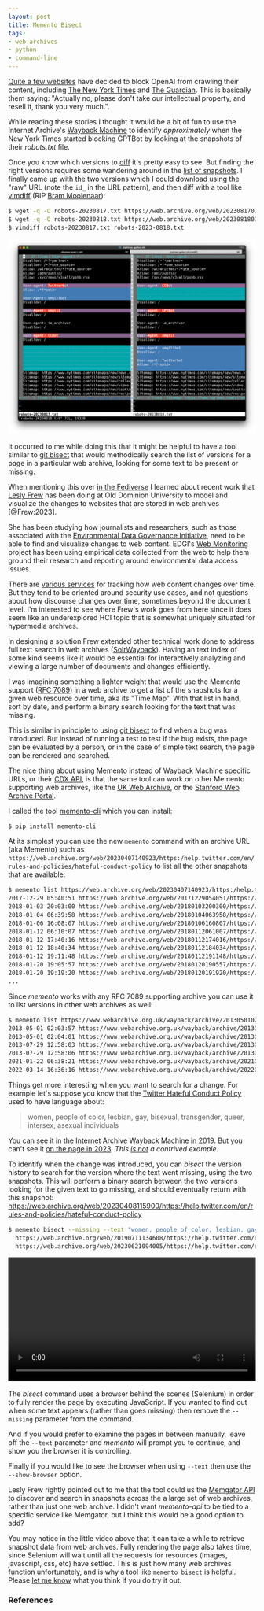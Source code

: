 ```yaml
---
layout: post
title: Memento Bisect
tags:
- web-archives
- python
- command-line
---
```


[Quite a few websites](https://originality.ai/blog/study-websites-blocking-gptbot) have decided to block OpenAI from crawling their content, including [The New York Times](https://www.theverge.com/2023/8/21/23840705/new-york-times-openai-web-crawler-ai-gpt) and [The Guardian](https://www.theguardian.com/technology/2023/aug/25/new-york-times-cnn-and-abc-block-openais-gptbot-web-crawler-from-scraping-content). This is basically them saying: "Actually no, please don't take our intellectual property, and resell it, thank you very much.".

While reading these stories I thought it would be a bit of fun to use the Internet Archive's [Wayback Machine](https://web.archive.org) to identify *approximately* when the New York Times started blocking GPTBot by looking at the snapshots of their *robots.txt* file.

Once you know which versions to [diff](https://en.wikipedia.org/wiki/Diff) it's pretty easy to see. But finding the right versions requires some wandering around in the [list of snapshots](https://web.archive.org/web/20230000000000*/https://www.nytimes.com/robots.txt). I finally came up with the two versions which I could download using the "raw" URL (note the `id_` in the URL pattern), and then diff with a tool like [vimdiff](https://vimdoc.sourceforge.net/htmldoc/diff.html) (RIP [Bram Moolenaar](https://en.wikipedia.org/wiki/Bram_Moolenaar)):

```bash
$ wget -q -O robots-20230817.txt https://web.archive.org/web/20230817012138id_/https://www.nytimes.com/robots.txt
$ wget -q -O robots-20230818.txt https://web.archive.org/web/20230818012335id_/https://www.nytimes.com/robots.txt
$ vimdiff robots-20230817.txt robots-2023-0818.txt
```

<a href="/images/nytimes-vimdiff.png"><img class="img-fluid"
src="/images/nytimes-vimdiff.png"></a>

It occurred to me while doing this that it might be helpful to have a tool
similar to [git bisect](https://git-scm.com/docs/git-bisect) that would
methodically search the list of versions for a page in a particular web
archive, looking for some text to be present or missing.

When mentioning this over [in the Fediverse](https://social.coop/@edsu/111025660642054642) I learned about recent work that [Lesly Frew](https://digipres.club/@Lesley) has been doing at Old Dominion University to model and visualize the changes to websites that are stored in web archives [@Frew:2023].

She has been studying how journalists and researchers, such as those associated with the [Environmental Data Governance Initiative](https://edgi.org/), need to be able to find and visualize changes to web content. EDGI's [Web Monitoring](https://envirodatagov.org/website-governance/monitoring-team/) project has been using empirical data collected from the web to help them ground their research and reporting around environmental data access issues.

There are [various services](https://duckduckgo.com/?t=ffab&q=tracking+web+content+changes+services&ia=web) for tracking how web content changes over time. But they tend to be oriented around security use cases, and not questions about how discourse changes over time, sometimes beyond the document level. I'm interested to see where Frew's work goes from here since it does seem like an underexplored HCI topic that is somewhat uniquely situated for hypermedia archives.

In designing a solution Frew extended other technical work  done to address full text search in web archives ([SolrWayback](https://github.com/netarchivesuite/solrwayback)). Having an text index of some kind seems like it would be essential for interactively analyzing and viewing a large number of documents and changes efficiently.

I was imagining something a lighter weight that would use the Memento support ([RFC 7089](https://www.rfc-editor.org/rfc/rfc7089)) in a web archive to get a list of the snapshots for a given web resource over time, aka its "Time Map". With that list in hand, sort by date, and perform a binary search looking for the text that was missing.

This is similar in principle to using [git bisect](https://www.git-tower.com/learn/git/faq/git-bisect/) to find when a bug was introduced. But instead of running a test to test if the bug exists, the page can be evaluated by a person, or in the case of simple text search, the page can be rendered and searched.

The nice thing about using Memento instead of Wayback Machine specific URLs, or their [CDX API](https://github.com/internetarchive/wayback/tree/master/wayback-cdx-server), is that the same tool can work on other Memento supporting web archives, like the [UK Web Archive](https://www.webarchive.org.uk/en/ukwa/), or the [Stanford Web Archive Portal](https://swap.stanford.edu).

I called the tool [memento-cli](https://github.com/edsu/memento-cli) which you can install:

```
$ pip install memento-cli
```

At its simplest you can use the new `memento` command with an archive URL (aka Memento) such as `https://web.archive.org/web/20230407140923/https:/help.twitter.com/en/rules-and-policies/hateful-conduct-policy` to list all the other snapshots that are available:

```bash
$ memento list https://web.archive.org/web/20230407140923/https:/help.twitter.com/en/rules-and-policies/hateful-conduct-policy
2017-12-29 05:40:51 https://web.archive.org/web/20171229054051/https://help.twitter.com/en/rules-and-policies/hateful-conduct-policy
2018-01-03 20:03:00 https://web.archive.org/web/20180103200300/https://help.twitter.com/en/rules-and-policies/hateful-conduct-policy
2018-01-04 06:39:58 https://web.archive.org/web/20180104063958/https://help.twitter.com/en/rules-and-policies/hateful-conduct-policy
2018-01-06 16:08:07 https://web.archive.org/web/20180106160807/https://help.twitter.com/en/rules-and-policies/hateful-conduct-policy
2018-01-12 06:10:07 https://web.archive.org/web/20180112061007/https://help.twitter.com/en/rules-and-policies/hateful-conduct-policy
2018-01-12 17:40:16 https://web.archive.org/web/20180112174016/https://help.twitter.com/en/rules-and-policies/hateful-conduct-policy
2018-01-12 18:40:34 https://web.archive.org/web/20180112184034/https://help.twitter.com/en/rules-and-policies/hateful-conduct-policy
2018-01-12 19:11:48 https://web.archive.org/web/20180112191148/https://help.twitter.com/en/rules-and-policies/hateful-conduct-policy
2018-01-20 19:05:57 https://web.archive.org/web/20180120190557/https://help.twitter.com/en/rules-and-policies/hateful-conduct-policy
2018-01-20 19:19:20 https://web.archive.org/web/20180120191920/https://help.twitter.com/en/rules-and-policies/hateful-conduct-policy
...
```

Since *memento* works with any RFC 7089 supporting archive you can use it to list versions in other web archives as well:

```bash
$ memento list https://www.webarchive.org.uk/wayback/archive/20130501020401/http://www.vam.ac.uk/content/exhibitions/david-bowie-is/david-bowie-is-inside-the-exhibition/
2013-05-01 02:03:57 https://www.webarchive.org.uk/wayback/archive/20130501020357mp_/http://www.vam.ac.uk/content/exhibitions/david-bowie-is/david-bowie-is-inside-the-exhibition
2013-05-01 02:04:01 https://www.webarchive.org.uk/wayback/archive/20130501020401mp_/http://www.vam.ac.uk/content/exhibitions/david-bowie-is/david-bowie-is-inside-the-exhibition/
2013-07-29 12:58:03 https://www.webarchive.org.uk/wayback/archive/20130729125803mp_/http://www.vam.ac.uk/content/exhibitions/david-bowie-is/david-bowie-is-inside-the-exhibition
2013-07-29 12:58:06 https://www.webarchive.org.uk/wayback/archive/20130729125806mp_/http://www.vam.ac.uk/content/exhibitions/david-bowie-is/david-bowie-is-inside-the-exhibition/
2021-01-22 06:38:21 https://www.webarchive.org.uk/wayback/archive/20210122063821mp_/http://www.vam.ac.uk/content/exhibitions/david-bowie-is/david-bowie-is-inside-the-exhibition/
2022-03-14 16:36:16 https://www.webarchive.org.uk/wayback/archive/20220314163616mp_/http://www.vam.ac.uk/content/exhibitions/david-bowie-is/david-bowie-is-inside-the-exhibition/
```

Things get more interesting when you want to search for a change. For example let's suppose you know that the [Twitter Hateful Conduct Policy](https://help.twitter.com/en/rules-and-policies/hateful-conduct-policy) used to have language about:

> women, people of color, lesbian, gay, bisexual, transgender, queer, intersex, asexual individuals
 
You can see it in the Internet Archive Wayback Machine [in 2019](https://web.archive.org/web/20190711134608/https://help.twitter.com/en/rules-and-policies/hateful-conduct-policy). But you can't see it [on the page in 2023](https://web.archive.org/web/20230621094005/https://help.twitter.com/en/rules-and-policies/hateful-conduct-policy). *This [is not](https://arstechnica.com/tech-policy/2023/04/twitter-quietly-edited-its-hateful-conduct-policy-to-drop-transgender-protections/) a contrived example.*

To identify when the change was introduced, you can *bisect* the version history to search for the version where the text went missing, using the two snapshots. This will perform a binary search between the two versions looking for the given text to go missing, and should eventually return with this snapshot: https://web.archive.org/web/20230408115900/https://help.twitter.com/en/rules-and-policies/hateful-conduct-policy

```bash
$ memento bisect --missing --text "women, people of color, lesbian, gay" \
  https://web.archive.org/web/20190711134608/https://help.twitter.com/en/rules-and-policies/hateful-conduct-policy \
  https://web.archive.org/web/20230621094005/https://help.twitter.com/en/rules-and-policies/hateful-conduct-policy
```

<a href="/videos/memento-bisect.mp4"><video autoplay width="100%" src="/videos/memento-bisect.mp4"></a>

The *bisect* command uses a browser behind the scenes (Selenium) in order to fully render the page by executing JavaScript. If you wanted to find out when some text appears (rather than goes missing) then remove the `--missing` parameter from the command.

And if you would prefer to examine the pages in between manually, leave off the `--text` parameter and *memento* will prompt you to continue, and show you the browser it is controlling.

Finally if you would like to see the browser when using `--text` then use the `--show-browser` option.

Lesly Frew rightly pointed out to me that the tool could us the [Memgator API](https://github.com/oduwsdl/memgator/releases) to discover and search in snapshots across the a large set of web archives, rather than just one web archive. I didn't want *memento-api* to be tied to a specific service like Memgator, but I think this would be a good option to add?

You may notice in the little video above that it can take a while to retrieve snapshot data from web archives. Fully rendering the page also takes time, since Selenium will wait until all the requests for resources (images, javascript, css, etc) have settled. This is just how many web archives function unfortunately, and is why a tool like `memento bisect` is helpful. Please [let me know](https://inkdroid.org/about) what you think if you do try it out.

### References
